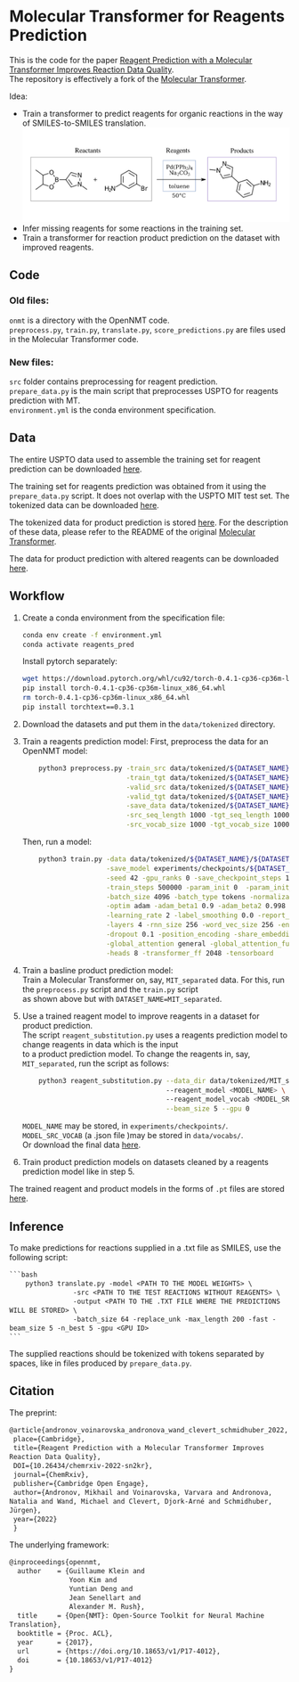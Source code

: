 # Molecular Transformer for Reagents Prediction
This is the code for the paper [Reagent Prediction with a Molecular Transformer Improves Reaction Data Quality](https://doi.org/10.1039/D2SC06798F).  
The repository is effectively a fork of the [Molecular Transformer](https://github.com/pschwllr/MolecularTransformer).  

Idea:
  * Train a transformer to predict reagents for organic reactions in the way of SMILES-to-SMILES translation.
  ![](reactants_vs_reagents.png "")
  * Infer missing reagents for some reactions in the training set.
  * Train a transformer for reaction product prediction on the dataset with improved reagents.

## Code
### Old files:
`onmt` is a directory with the OpenNMT code.  
`preprocess.py`, `train.py`, `translate.py`, `score_predictions.py` are files used in the Molecular Transformer code.
### New files: 
`src` folder contains preprocessing for reagent prediction.  
`prepare_data.py` is the main script that preprocesses USPTO for reagents prediction with MT.  
`environment.yml` is the conda environment specification.

## Data
The entire USPTO data used to assemble the training set for reagent prediction can be downloaded [here](https://ibm.ent.box.com/v/ReactionSeq2SeqDataset). 

The training set for reagents prediction was obtained from it using the `prepare_data.py` script. It does not overlap with the USPTO MIT test set. The tokenized data can be downloaded [here](https://drive.google.com/drive/folders/1Z-8UsXqScwtV4s9oXYYY1OcbDaYvxLWi?usp=sharing).

The tokenized data for product prediction is stored [here](https://ibm.box.com/v/MolecularTransformerData). For the description of these data, please refer to the README of the original [Molecular Transformer](https://github.com/pschwllr/MolecularTransformer).

The data for product prediction with altered reagents can be downloaded [here](https://drive.google.com/drive/folders/1Cr8AsAIYSGaXJuBnlVflBax3ZbEbq89s?usp=sharing).

## Workflow
 1. Create a conda environment from the specification file:
    ```bash
    conda env create -f environment.yml
    conda activate reagents_pred
    ```
    Install pytorch separately:
    ```bash
    wget https://download.pytorch.org/whl/cu92/torch-0.4.1-cp36-cp36m-linux_x86_64.whl
    pip install torch-0.4.1-cp36-cp36m-linux_x86_64.whl
    rm torch-0.4.1-cp36-cp36m-linux_x86_64.whl
    pip install torchtext==0.3.1
    ```
 2. Download the datasets and put them in the `data/tokenized` directory.

 3. Train a reagents prediction model:
    First, preprocess the data for an OpenNMT model:
    ```bash
        python3 preprocess.py -train_src data/tokenized/${DATASET_NAME}/src-train.txt \
                              -train_tgt data/tokenized/${DATASET_NAME}/tgt-train.txt \
                              -valid_src data/tokenized/${DATASET_NAME}/src-val.txt \
                              -valid_tgt data/tokenized/${DATASET_NAME}/tgt-val.txt \
                              -save_data data/tokenized/${DATASET_NAME}/${DATASET_NAME} \
                              -src_seq_length 1000 -tgt_seq_length 1000 \
                              -src_vocab_size 1000 -tgt_vocab_size 1000 -share_vocab
    ```
    
    Then, run a model:
    ```bash
        python3 train.py -data data/tokenized/${DATASET_NAME}/${DATASET_NAME} \
                         -save_model experiments/checkpoints/${DATASET_NAME}/${DATASET_NAME}_model \
                         -seed 42 -gpu_ranks 0 -save_checkpoint_steps 10000 -keep_checkpoint 20 \
                         -train_steps 500000 -param_init 0  -param_init_glorot -max_generator_batches 32 \
                         -batch_size 4096 -batch_type tokens -normalization tokens -max_grad_norm 0  -accum_count 4 \
                         -optim adam -adam_beta1 0.9 -adam_beta2 0.998 -decay_method noam -warmup_steps 8000  \
                         -learning_rate 2 -label_smoothing 0.0 -report_every 10 \
                         -layers 4 -rnn_size 256 -word_vec_size 256 -encoder_type transformer -decoder_type transformer \
                         -dropout 0.1 -position_encoding -share_embeddings \
                         -global_attention general -global_attention_function softmax -self_attn_type scaled-dot \
                         -heads 8 -transformer_ff 2048 -tensorboard
    ```
 5. Train a basline product prediction model:  
    Train a Molecular Transformer on, say, `MIT_separated` data. For this, run the `preprocess.py` script and the `train.py` script  
    as shown above but with `DATASET_NAME=MIT_separated`.

 6. Use a trained reagent model to improve reagents in a dataset for product prediction.   
    The script `reagent_substitution.py` uses a reagents prediction model to change reagents in data which is the input  
    to a product prediction model. To change the reagents in, say, `MIT_separated`, run the script as follows:
    ```bash
        python3 reagent_substitution.py --data_dir data/tokenized/MIT_separated \ 
                                        --reagent_model <MODEL_NAME> \ 
                                        --reagent_model_vocab <MODEL_SRC_VOCAB> \
                                        --beam_size 5 --gpu 0
    ```
    `MODEL_NAME` may be stored, in `experiments/checkpoints/`.
    `MODEL_SRC_VOCAB` (a .json file )may be stored in `data/vocabs/`.  
    Or download the final data [here](https://drive.google.com/drive/folders/1Cr8AsAIYSGaXJuBnlVflBax3ZbEbq89s?usp=sharing).
    
  7. Train product prediction models on datasets cleaned by a reagents prediction model like in step 5.   

The trained reagent and product models in the forms of `.pt` files are stored [here](https://drive.google.com/drive/folders/1weP5wG_wzd9qb3RVnCz0JjyB-TJF-5yQ).

## Inference
To make predictions for reactions supplied in a .txt file as SMILES, use the following script:

    ```bash
        python3 translate.py -model <PATH TO THE MODEL WEIGHTS> \
                    -src <PATH TO THE TEST REACTIONS WITHOUT REAGENTS> \
                    -output <PATH TO THE .TXT FILE WHERE THE PREDICTIONS WILL BE STORED> \
                    -batch_size 64 -replace_unk -max_length 200 -fast -beam_size 5 -n_best 5 -gpu <GPU ID>
    ```
The supplied reactions should be tokenized with tokens separated by spaces, like in files produced by `prepare_data.py`.

## Citation
The preprint: 
```
@article{andronov_voinarovska_andronova_wand_clevert_schmidhuber_2022, 
 place={Cambridge}, 
 title={Reagent Prediction with a Molecular Transformer Improves Reaction Data Quality}, 
 DOI={10.26434/chemrxiv-2022-sn2kr}, 
 journal={ChemRxiv},
 publisher={Cambridge Open Engage}, 
 author={Andronov, Mikhail and Voinarovska, Varvara and Andronova, Natalia and Wand, Michael and Clevert, Djork-Arné and Schmidhuber, Jürgen}, 
 year={2022}
 } 
```

The underlying framework:

```
@inproceedings{opennmt,
  author    = {Guillaume Klein and
               Yoon Kim and
               Yuntian Deng and
               Jean Senellart and
               Alexander M. Rush},
  title     = {Open{NMT}: Open-Source Toolkit for Neural Machine Translation},
  booktitle = {Proc. ACL},
  year      = {2017},
  url       = {https://doi.org/10.18653/v1/P17-4012},
  doi       = {10.18653/v1/P17-4012}
}
```

